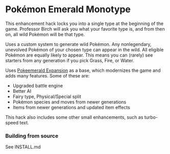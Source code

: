 # Pokémon Emerald Monotype

This enhancement hack locks you into a single type at the beginning of the game. Professor Birch will ask you what your favorite type is, and from then on, all wild Pokémon will be that type. 

Uses a custom system to generate wild Pokémon. Any nonlegendary, unevolved Pokémon of your chosen type can appear in the wild. All eligible Pokémon are equally likely to appear. This means you can (rarely) see starters from any generation if you pick Grass, Fire, or Water.

Uses [Pokeemerald Expansion](https://github.com/rh-hideout/pokeemerald-expansion) as a base, which modernizes the game and adds many features. Some of these are:
- Upgraded battle engine
- Better AI
- Fairy type, Physical/Special split
- Pokémon species and moves from newer generations
- Items from newer generations and updated item effects

This hack also includes some other small enhancements, such as turbo-speed text.

### Building from source

See INSTALL.md
